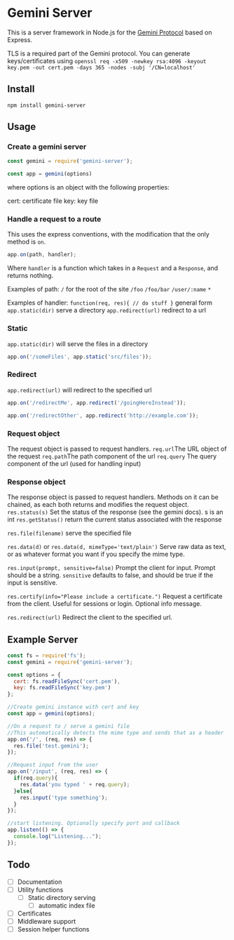 # Gemini Server
This is a server framework in Node.js for the [Gemini Protocol](https://gemini.circumlunar.space/) based on Express.

TLS is a required part of the Gemini protocol. You can generate keys/certificates using
`openssl req -x509 -newkey rsa:4096 -keyout key.pem -out cert.pem -days 365 -nodes -subj '/CN=localhost'`

## Install
`npm install gemini-server`

## Usage

### Create a gemini server
```javascript
const gemini = require('gemini-server');

const app = gemini(options)
```
where options is an object with the following properties:

cert: certificate file
key: key file

### Handle a request to a route
This uses the express conventions, with the modification that the only method is `on`.
```javascript
app.on(path, handler);
```
Where `handler` is a function which takes in a `Request` and a `Response`, and returns nothing.

Examples of path:
`/` for the root of the site
`/foo`
`/foo/bar`
`/user/:name`
`*`

Examples of handler:
`function(req, res){ // do stuff }` general form
`app.static(dir)` serve a directory
`app.redirect(url)` redirect to a url

### Static
`app.static(dir)` will serve the files in a directory

```javascript
app.on('/someFiles', app.static('src/files'));
```

### Redirect
`app.redirect(url)` will redirect to the specified url
```javascript
app.on('/redirectMe', app.redirect('/goingHereInstead'));

app.on('/redirectOther', app.redirect('http://example.com'));
```

### Request object
The request object is passed to request handlers.
`req.url`The URL object of the request
`req.path`The path component of the url
`req.query` The query component of the url (used for handling input)

### Response object
The response object is passed to request handlers.
Methods on it can be chained, as each both returns and modifies the request object.
`res.status(s)` Set the status of the response (see the gemini docs).
s is an int
`res.getStatus()` return the current status associated with the response

`res.file(filename)` serve the specified file

`res.data(d)` or `res.data(d, mimeType='text/plain')` Serve raw data as text, or as whatever format you want if you specify the mime type.

`res.input(prompt, sensitive=false)` Prompt the client for input. Prompt should be a string. `sensitive` defaults to false, and should be true if the input is sensitive.

`res.certify(info="Please include a certificate.")` Request a certificate from the client. Useful for sessions or login. Optional info message.

`res.redirect(url)` Redirect the client to the specified url.

## Example Server
```javascript
const fs = require('fs');
const gemini = require('gemini-server');

const options = {
  cert: fs.readFileSync('cert.pem'),
  key: fs.readFileSync('key.pem')
};

//Create gemini instance with cert and key
const app = gemini(options);

//On a request to / serve a gemini file
//This automatically detects the mime type and sends that as a header
app.on('/', (req, res) => {
  res.file('test.gemini');
});

//Request input from the user
app.on('/input', (req, res) => {
  if(req.query){
    res.data('you typed ' + req.query);
  }else{
    res.input('type something');
  }
});

//start listening. Optionally specify port and callback
app.listen(() => {
  console.log("Listening...");
});
```

## Todo
- [ ] Documentation
- [ ] Utility functions
	- [ ] Static directory serving
		- [ ] automatic index file
- [ ] Certificates
- [ ] Middleware support
- [ ] Session helper functions
